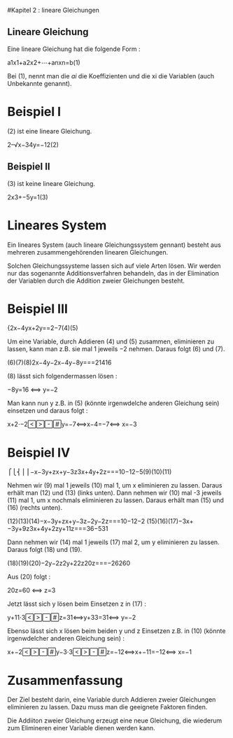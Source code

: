 #Kapitel 2 : lineare Gleichungen

## Lineare Gleichung

Eine lineare Gleichung hat die folgende Form :

a1x1+a2x2+⋯+anxn=b(1)

Bei (1), nennt man die $ai$ die Koeffizienten und die xi die Variablen (auch Unbekannte genannt).


# Beispiel I

(2) ist eine lineare Gleichung.

2–√x−34y=−12(2)

## Beispiel II

(3) ist keine lineare Gleichung.

2x3+−5y=1(3)


# Lineares System

Ein lineares System (auch lineare Gleichungssystem gennant) besteht aus mehreren zusammengehörenden linearen Gleichungen.

Solchen Gleichungssysteme lassen sich auf viele Arten lösen. Wir werden nur das sogenannte Additionsverfahren behandeln, das in der Elimination der Variablen durch die Addition zweier Gleichungen besteht.

# Beispiel III

{2x−4yx+2y==2−7(4)(5)

Um eine Variable, durch Addieren (4) und (5) zusammen, eliminieren zu lassen, kann man z.B. sie mal 1 jeweils −2 nehmen. Daraus folgt (6) und (7).

(6)(7)(8)2x−4y−2x−4y−8y===21416

(8) lässt sich folgendermassen lösen :

−8y=16 ⟺ y=−2

Man kann nun y z.B. in (5) (könnte irgenwdelche anderen Gleichung sein) einsetzen und daraus folgt :

x+2⋅−2y=−7⟺x−4=−7⟺
x=−3

# Beispiel IV

⎧⎩⎨⎪⎪−x−3y+zx+y−3z3x+4y+2z===10−12−5(9)(10)(11)

Nehmen wir (9) mal 1 jeweils (10) mal 1, um x eliminieren zu lassen. Daraus erhält man (12) und (13) (links unten). Dann nehmen wir (10) mal -3 jeweils (11) mal 1, um x nochmals eliminieren zu lassen. Daraus erhält man (15) und (16) (rechts unten).

(12)(13)(14)−x−3y+zx+y−3z−2y−2z===10−12−2
(15)(16)(17)−3x+−3y+9z3x+4y+2zy+11z===36−531


Dann nehmen wir (14) mal 1 jeweils (17) mal 2, um y eliminieren zu lassen. Daraus folgt (18) und (19).

(18)(19)(20)−2y−2z2y+22z20z===−26260

Aus (20) folgt :

20z=60 ⟺ z=3

Jetzt lässt sich y lösen beim Einsetzen z in (17) :

y+11⋅3z=31⟺y+33=31⟺
y=−2

Ebenso lässt sich x lösen beim beiden y und z Einsetzen z.B. in (10) (könnte irgenwdelcher anderen Gleichung sein) :

x+−2y−3⋅3z=−12⟺x+−11=−12⟺
x=−1

# Zusammenfassung

Der Ziel besteht darin, eine Variable durch Addieren zweier Gleichungen eliminieren zu lassen. Dazu muss man die geeignete Faktoren finden.

Die Addiiton zweier Gleichung erzeugt eine neue Gleichung, die wiederum zum Elimineren einer Variable dienen werden kann.
